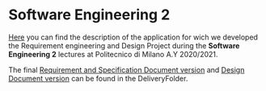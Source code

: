 # Software Engineering 2
[Here](R&DD%20Assignment%20A.Y.%202020-2021.pdf) you can find the description of the application for wich we developed the Requirement engineering and Design Project during the **Software Engineering 2** lectures at Politecnico di Milano A.Y 2020/2021.

The final [Requirement and Specification Document version](DeliveryFolder/RASD2.pdf) and [Design Document version](DeliveryFolder/DD1.pdf) can be found in the DeliveryFolder.


